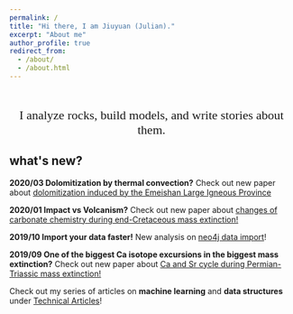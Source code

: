 ```yaml
---
permalink: /
title: "Hi there, I am Jiuyuan (Julian)."
excerpt: "About me"
author_profile: true
redirect_from:
  - /about/
  - /about.html
---
```

<p style="font-family:consolas;font-size:22px;text-align:center">
         <br>
         I analyze rocks, build models, and write stories about them.
         <br>
</p>

what's new?
------
**2020/03 Dolomitization by thermal convection?** Check out new paper about [dolomitization induced by the Emeishan Large Igneous Province](https://doi.org/10.1016/j.marpetgeo.2020.104308)

**2020/01 Impact vs Volcanism?** Check out new paper about [changes of carbonate chemistry during end-Cretaceous mass extinction!](https://doi.org/10.1130/G46431.1)

**2019/10 Import your data faster!** New analysis on [neo4j data import](https://julianwangnwu.github.io/posts/2019/06/import-neo4j/)!

**2019/09 One of the biggest Ca isotope excursions in the biggest mass extinction?** Check out new paper about [Ca and Sr cycle during Permian-Triassic mass extinction!](https://www.sciencedirect.com/science/article/pii/S0016703719304594)

Check out my series of articles on **machine learning** and **data structures** under [Technical Articles](https://julianwangnwu.github.io/year-archive/)!
